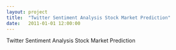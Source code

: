 ```yaml
---
layout: project
title:  "Twitter Sentiment Analysis Stock Market Prediction"
date:   2011-01-01 12:00:00
---
```


Twitter Sentiment Analysis Stock Market Prediction